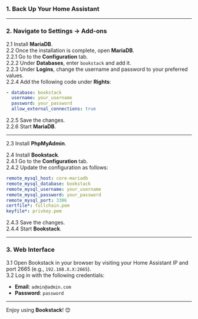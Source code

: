 ### 1. Back Up Your Home Assistant

---

### 2. Navigate to Settings → Add-ons  
2.1 Install **MariaDB**.  
2.2 Once the installation is complete, open **MariaDB**.  
2.2.1 Go to the **Configuration** tab.  
2.2.2 Under **Databases**, enter `bookstack` and add it.  
2.2.3 Under **Logins**, change the username and password to your preferred values.  
2.2.4 Add the following code under **Rights**:  
```yaml
- database: bookstack
  username: your_username
  password: your_password
  allow_external_connections: true
```
2.2.5 Save the changes.  
2.2.6 Start **MariaDB**.

---

2.3 Install **PhpMyAdmin**.  

2.4 Install **Bookstack**.  
2.4.1 Go to the **Configuration** tab.  
2.4.2 Update the configuration as follows:
```yaml
remote_mysql_host: core-mariadb
remote_mysql_database: bookstack
remote_mysql_username: your_username
remote_mysql_password: your_password
remote_mysql_port: 3306
certfile*: fullchain.pem
keyfile*: privkey.pem
```
2.4.3 Save the changes.  
2.4.4 Start **Bookstack**.

---

### 3. Web Interface  
3.1 Open Bookstack in your browser by visiting your Home Assistant IP and port 2665 (e.g., `192.168.X.X:2665`).  
3.2 Log in with the following credentials:  
- **Email**: `admin@admin.com`  
- **Password**: `password`  

---

Enjoy using **Bookstack**! 😊


